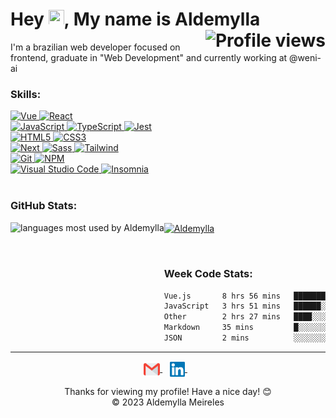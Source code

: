 <h1 align="left">Hey <img src="https://media.giphy.com/media/hvRJCLFzcasrR4ia7z/giphy.gif" width="25px" height="25px">, My name is Aldemylla <img align="right" src="https://komarev.com/ghpvc/?username=aldemylla&color=blue" alt="Profile views" /></h1>

I'm a brazilian web developer focused on frontend, graduate in "Web Development" and currently working at @weni-ai

### Skills: 

<a href="https://github.com/Aldemylla/">
  <img alt="Vue" src="https://img.shields.io/badge/-Vue-42b883?style=flat-square&logo=vuedotjs&logoColor=white" height="25px"/>
  <img alt="React" src="https://img.shields.io/badge/-React-2987a1?style=flat-square&logo=react&logoColor=white" height="25px"/>
<br/>
  <img alt="JavaScript" src="https://img.shields.io/badge/-JavaScript-e1cb15?style=flat-square&logo=JavaScript&logoColor=gray" height="25px"/>
  <img alt="TypeScript" src="https://img.shields.io/badge/-TypeScript-007ACC?style=flat-square&logo=typescript&logoColor=white" height="25px"/>
  <img alt="Jest" src="https://img.shields.io/badge/-Jest-bc3a13?style=flat-square&logo=Jest&logoColor=white" height="25px"/>
<br/>
  <img alt="HTML5" src="https://img.shields.io/badge/-HTML5-E34F26?style=flat-square&logo=html5&logoColor=white" height="25px"/>
  <img alt="CSS3" src="https://img.shields.io/badge/-CSS3-0070c1?style=flat-square&logo=css3&logoColor=white" height="25px"/>
<br/>
  <img alt="Next" src="https://img.shields.io/badge/-Next-000?style=flat-square&logo=Nextdotjs&logoColor=white" height="25px"/>
  <img alt="Sass" src="https://img.shields.io/badge/-Sass-CC6699?style=flat-square&logo=sass&logoColor=white" height="25px"/>
  <img alt="Tailwind" src="https://img.shields.io/badge/-Tailwind-0ea5e9?style=flat-square&logo=tailwindcss&logoColor=white" height="25px"/>
<br/>
  <img alt="Git" src="https://img.shields.io/badge/-Git-F05032?style=flat-square&logo=git&logoColor=white" height="25px"/>
  <img alt="NPM" src="https://img.shields.io/badge/-NPM-CB3837?style=flat-square&logo=npm&logoColor=white" height="25px"/>
<br/>
  <img alt="Visual Studio Code" src="https://img.shields.io/badge/-VSCode-007ACC?style=flat-square&logo=Visual%20Studio%20Code&logoColor=white" height="25px"/>
  <img alt="Insomnia" src="https://img.shields.io/badge/-Insomnia-5849BE?style=flat-square&logo=insomnia&logoColor=white" height="25px"/>
</a>
<br/><br/>

### GitHub Stats:
<a href="https://github.com/aldemylla">
<p><img align="left" height="150px" src="https://github-readme-stats.vercel.app/api/top-langs/?username=aldemylla&show_icons=true&theme=dark&langs_count=8&count_private=true&card_heigth=150&layout=compact" alt="languages most used by Aldemylla" /></p>

<p><img align="center" height="150px" src="https://github-readme-stats.vercel.app/api?username=aldemylla&show_icons=true&locale=en&theme=dark&langs_count=8&count_private=true&card_heigth=150&" alt="Aldemylla" /></p>
</a>
<br/>

### Week Code Stats:
<!--START_SECTION:waka-->

```txt
Vue.js       8 hrs 56 mins   ██████████████░░░░░░░░░░░   56.27 %
JavaScript   3 hrs 51 mins   ██████░░░░░░░░░░░░░░░░░░░   24.28 %
Other        2 hrs 27 mins   ████░░░░░░░░░░░░░░░░░░░░░   15.47 %
Markdown     35 mins         █░░░░░░░░░░░░░░░░░░░░░░░░   03.75 %
JSON         2 mins          ░░░░░░░░░░░░░░░░░░░░░░░░░   00.22 %
```

<!--END_SECTION:waka-->

---
<p align="center">
  <a href="mailto:aldemylla@gmail.com" >
    <img align="center" alt="Aldemylla's e-mail" width="26px" src="https://github.com/SatYu26/SatYu26/blob/master/Assets/Gmail.svg" />
  </a> &nbsp;&nbsp;
  
  <a href="https://www.linkedin.com/in/aldemylla/" target="_blank">
    <img align="center" alt="Aldemylla's Linkedin" width="24px" src="https://github.com/SatYu26/SatYu26/blob/master/Assets/Linkedin.svg" />
  </a> &nbsp;&nbsp;
<p> 

<div align="center">
  Thanks for viewing my profile! Have a nice day! 😊 <br/>
  &copy; 2023 Aldemylla Meireles
</div>
<!--
**Aldemylla/aldemylla** is a ✨ _special_ ✨ repository because its `README.md` (this file) appears on your GitHub profile.

Here are some ideas to get you started:

- 🔭 I’m currently working on ...
- 🌱 I’m currently learning ...
- 👯 I’m looking to collaborate on ...
- 🤔 I’m looking for help with ...
- 💬 Ask me about ...
- 📫 How to reach me: ...
- 😄 Pronouns: ...
- ⚡ Fun fact: ...
-->
